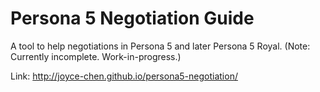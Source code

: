 # Persona 5 Negotiation Guide

A tool to help negotiations in Persona 5 and later Persona 5 Royal. (Note: Currently incomplete. Work-in-progress.)

Link: http://joyce-chen.github.io/persona5-negotiation/
